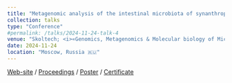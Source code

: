 ```yaml
---
title: "Metagenomic analysis of the intestinal microbiota of synanthropic bats: insect viruses, antibiotic resistance genes and metabolic potential"
collection: talks
type: "Conference"
#permalink: /talks/2024-11-24-talk-4
venue: "Skoltech; <i>«Genomics, Metagenomics & Molecular biology of Microorganisms (III GMMMC)»</i>"
date: 2024-11-24
location: "Moscow, Russia 🇷🇺"
---
```


<a href="https://studymeta.ru/gmmmc2024"><i class="fas fa-fw fa-link zoom" aria-hidden="true"></i>Web-site</a> / 
<a href="https://studymeta.ru/conference_2024_abstracts"><i class="fas fa-fw fa-link zoom" aria-hidden="true"></i>Proceedings</a> / 
<a href="http://iliapopov17.github.io/files/Conferences/IIIGMMMC/PopovIlia_III_GMMMC_poster.pdf"><i class="fas fa-fw fa-file-pdf zoom" aria-hidden="true"></i>Poster</a> / 
<a href="http://iliapopov17.github.io/files/Conferences/IIIGMMMC/PopovIlia_III_GMMMC_certificate.pdf"><i class="fas fa-fw fa-file-pdf zoom" aria-hidden="true"></i>Certificate</a>